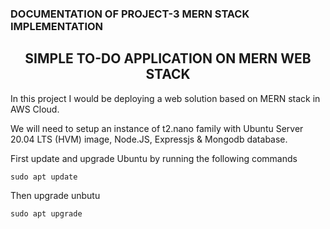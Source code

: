 ### DOCUMENTATION OF PROJECT-3 MERN STACK IMPLEMENTATION

## <center>SIMPLE TO-DO APPLICATION ON MERN WEB STACK

In this project I would be deploying a web solution based on MERN stack in AWS Cloud.

We will need to setup an instance of t2.nano family with Ubuntu Server 20.04 LTS (HVM) image, Node.JS, Expressjs & Mongodb database.

First update and upgrade Ubuntu by running the following commands

<code>sudo apt update</code>

Then upgrade unbutu

<code>sudo apt upgrade</code>